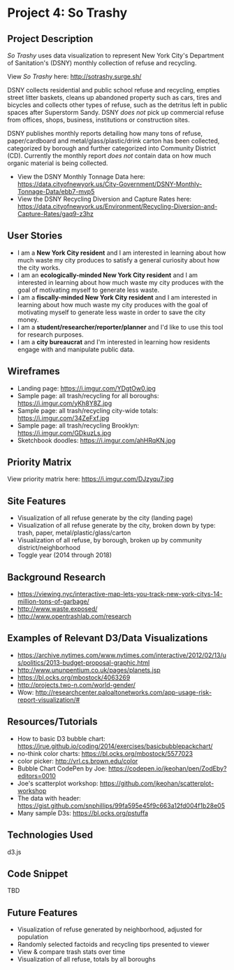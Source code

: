 # Project 4: So Trashy

## Project Description
*So Trashy* uses data visualization to represent New York City's Department of Sanitation's (DSNY) monthly collection of refuse and recycling.

View *So Trashy* here: http://sotrashy.surge.sh/

DSNY collects residential and public school refuse and recycling, empties street litter baskets, cleans up abandoned property such as cars, tires and bicycles and collects other types of refuse, such as the detritus left in public spaces after Superstorm Sandy. DSNY *does not* pick up commercial refuse from offices, shops, business, institutions or construction sites.

DSNY publishes monthly reports detailing how many tons of refuse, paper/cardboard and metal/glass/plastic/drink carton has been collected, categorized by borough and further categorized into Community District (CD). Currently the monthly report *does not* contain data on how much organic material is being collected.

- View the DSNY Monthly Tonnage Data here: https://data.cityofnewyork.us/City-Government/DSNY-Monthly-Tonnage-Data/ebb7-mvp5
- View the DSNY Recycling Diversion and Capture Rates here: https://data.cityofnewyork.us/Environment/Recycling-Diversion-and-Capture-Rates/gaq9-z3hz

## User Stories
- I am a **New York City resident** and I am interested in learning about how much waste my city produces to satisfy a general curiosity about how the city works.
- I am an **ecologically-minded New York City resident** and I am interested in learning about how much waste my city produces with the goal of motivating myself to generate less waste.
- I am a **fiscally-minded New York City resident** and I am interested in learning about how much waste my city produces with the goal of motivating myself to generate less waste in order to save the city money.
 - I am a **student/researcher/reporter/planner** and I'd like to use this tool for research purposes.
 - I am a **city bureaucrat** and I'm interested in learning how residents engage with and manipulate public data.

## Wireframes
- Landing page: https://i.imgur.com/YDgtOw0.jpg
- Sample page: all trash/recycling for all boroughs: https://i.imgur.com/yKh8Y8Z.jpg
- Sample page: all trash/recycling city-wide totals: https://i.imgur.com/34ZeFxf.jpg
- Sample page: all trash/recycling Brooklyn: https://i.imgur.com/GDkuzLs.jpg
- Sketchbook doodles: https://i.imgur.com/ahHRqKN.jpg

## Priority Matrix
View priority matrix here: https://i.imgur.com/DJzyqu7.jpg

## Site Features
- Visualization of all refuse generate by the city (landing page)
- Visualization of all refuse generate by the city, broken down by type: trash, paper, metal/plastic/glass/carton
- Visualization of all refuse, by borough, broken up by community district/neighborhood
- Toggle year (2014 through 2018)

## Background Research
- https://viewing.nyc/interactive-map-lets-you-track-new-york-citys-14-million-tons-of-garbage/
- http://www.waste.exposed/
- http://www.opentrashlab.com/research

## Examples of Relevant D3/Data Visualizations
- https://archive.nytimes.com/www.nytimes.com/interactive/2012/02/13/us/politics/2013-budget-proposal-graphic.html
- http://www.ununpentium.co.uk/pages/planets.jsp
- https://bl.ocks.org/mbostock/4063269
- http://projects.two-n.com/world-gender/
- Wow: http://researchcenter.paloaltonetworks.com/app-usage-risk-report-visualization/#

## Resources/Tutorials
- How to basic D3 bubble chart: https://jrue.github.io/coding/2014/exercises/basicbubblepackchart/
- no-think color charts: https://bl.ocks.org/mbostock/5577023
- color picker: http://vrl.cs.brown.edu/color
- Bubble Chart CodePen by Joe: https://codepen.io/jkeohan/pen/ZodEby?editors=0010
- Joe's scatterplot workshop: https://github.com/jkeohan/scatterplot-workshop
- The data with header: https://gist.github.com/snphillips/99fa595e45f9c663a12fd004f1b28e05
- Many sample D3s: https://bl.ocks.org/pstuffa

## Technologies Used
d3.js

## Code Snippet
TBD

## Future Features
- Visualization of refuse generated by neighborhood, adjusted for population
- Randomly selected factoids and recycling tips presented to viewer
- View & compare trash stats over time
- Visualization of all refuse, totals by all boroughs

